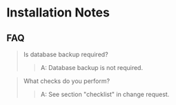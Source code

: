 # Installation Notes #

## FAQ ##

> Is database backup required?
>> A: Database backup is not required.


> What checks do you perform?
>> A: See section "checklist" in change request.

